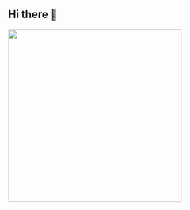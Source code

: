 ## Hi there 👋
<p>
  <img src="https://api.vaunt.dev/v1/github/entities/mohitrawat061/achievements?format=svg&limit=3" width="350" />
</p>
<!--
**mohitrawat061/mohitrawat061** is a ✨ _special_ ✨ repository because its `README.md` (this file) appears on your GitHub profile.

Here are some ideas to get you started:

- 🔭 I’m currently working on ...
- 🌱 I’m currently learning ...
- 👯 I’m looking to collaborate on ...
- 🤔 I’m looking for help with ...
- 💬 Ask me about ...
- 📫 How to reach me: ...
- 😄 Pronouns: ...
- ⚡ Fun fact: ...
-->
